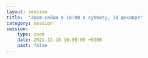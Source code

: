 ```yaml
---
layout: session
title:  "Zoom-сейшн в 16:00 в субботу, 18 декабря"
category: session
session:
    type: zoom
    date: 2021-12-18 16:00:00 +0300
    past: false
---
```

